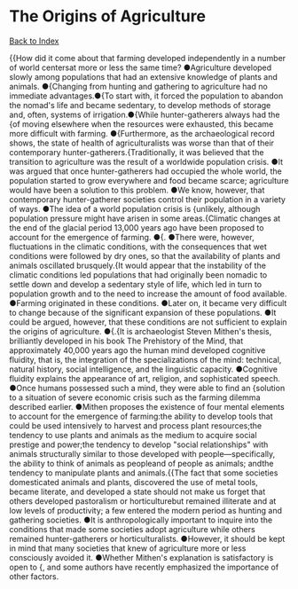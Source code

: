 # The Origins of Agriculture
[Back to Index](https://github.com/windows10010/tpoExtractor/blob/master/README.md)

{{How did it come about that farming developed independently in a number of world centersat more or less the same time? ●Agriculture developed slowly among populations that had an extensive knowledge of plants and animals. ●{Changing from hunting and gathering to agriculture had no immediate advantages.●{To start with, it forced the population to abandon the nomad's life and became sedentary, 
to develop methods of storage and, often, systems of irrigation.●{While hunter-gatherers always had the {of moving elsewhere when the resources were exhausted, 
this became more difficult with farming. ●{Furthermore, as the archaeological record shows, the state of health of agriculturalists was worse than that of their contemporary hunter-gatherers.{Traditionally, it was believed that the transition to agriculture was the result of a worldwide population crisis. ●It was argued that once hunter-gatherers had occupied the whole world, the population started to grow everywhere and food became scarce; agriculture would have been a solution to this problem. ●We know, however, that contemporary hunter-gatherer societies control their population in a variety of ways. ●The idea of a world population crisis is {unlikely, although population pressure might have arisen in some areas.{Climatic changes at the end of the glacial period 13,000 years ago have been proposed to account for the emergence of farming. ●{. ●There were, however, fluctuations in the climatic conditions, with the consequences that wet conditions were followed by dry ones, so that the availability of plants and animals oscillated brusquely.{It would appear that the instability of the climatic conditions led populations that had originally been nomadic to settle down and develop a sedentary style of life, which led in turn to population growth and to the need to increase the amount of food available. ●Farming originated in these conditions. ●Later on, it became very difficult to change because of the significant expansion of these populations. ●It could be argued, however, that these conditions are not sufficient to explain the origins of agriculture. ●{.{It is archaeologist Steven Mithen's thesis, brilliantly developed in his book The Prehistory of the Mind, that approximately 40,000 years ago the human mind developed cognitive fluidity, that is, the integration of the specializations of the mind: technical, natural history, social intelligence, and the linguistic capacity. ●Cognitive fluidity explains the appearance of art, religion, and sophisticated speech. ●Once humans possessed such a mind, they were able to find an {solution to a situation of severe economic crisis such as the farming dilemma described earlier. ●Mithen proposes the existence of four mental elements to account for the emergence of farming:the ability to develop tools that could be used intensively to harvest and process plant resources;the tendency to use plants and animals as the medium to acquire social prestige and power;the tendency to develop "social relationships" with animals structurally similar to those developed with people—specifically, the ability to think of animals as peopleand of people as animals; andthe tendency to manipulate plants and animals.{{The fact that some societies domesticated animals and plants, discovered the use of metal tools, became literate, and developed a state should not make us forget that others developed pastoralism or horticulturebut remained illiterate and at low levels of productivity; a few entered the modern period as hunting and gathering societies. ●It is anthropologically important to inquire into the conditions that made some societies adopt agriculture while others remained hunter-gatherers or horticulturalists. ●However, it should be kept in mind that many societies that knew of agriculture more or less consciously avoided it. ●Whether Mithen's explanation is satisfactory is open to {, and some authors have recently emphasized the importance of other factors.